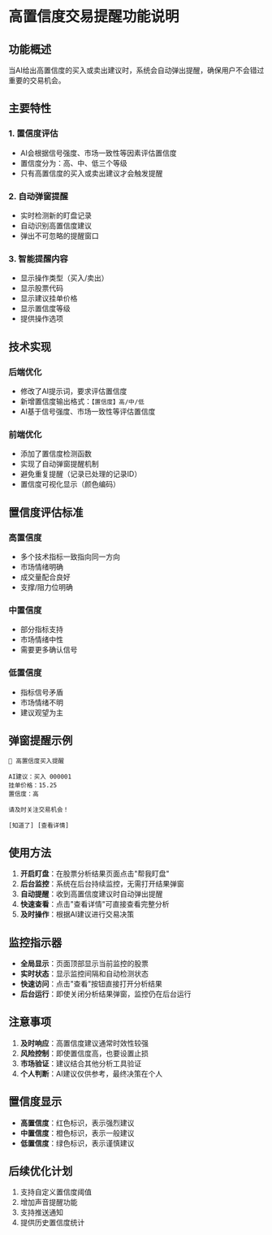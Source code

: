 # 高置信度交易提醒功能说明

## 功能概述

当AI给出高置信度的买入或卖出建议时，系统会自动弹出提醒，确保用户不会错过重要的交易机会。

## 主要特性

### 1. 置信度评估
- AI会根据信号强度、市场一致性等因素评估置信度
- 置信度分为：高、中、低三个等级
- 只有高置信度的买入或卖出建议才会触发提醒

### 2. 自动弹窗提醒
- 实时检测新的盯盘记录
- 自动识别高置信度建议
- 弹出不可忽略的提醒窗口

### 3. 智能提醒内容
- 显示操作类型（买入/卖出）
- 显示股票代码
- 显示建议挂单价格
- 显示置信度等级
- 提供操作选项

## 技术实现

### 后端优化
- 修改了AI提示词，要求评估置信度
- 新增置信度输出格式：`【置信度】高/中/低`
- AI基于信号强度、市场一致性等评估置信度

### 前端优化
- 添加了置信度检测函数
- 实现了自动弹窗提醒机制
- 避免重复提醒（记录已处理的记录ID）
- 置信度可视化显示（颜色编码）

## 置信度评估标准

### 高置信度
- 多个技术指标一致指向同一方向
- 市场情绪明确
- 成交量配合良好
- 支撑/阻力位明确

### 中置信度
- 部分指标支持
- 市场情绪中性
- 需要更多确认信号

### 低置信度
- 指标信号矛盾
- 市场情绪不明
- 建议观望为主

## 弹窗提醒示例

```
🚨 高置信度买入提醒

AI建议：买入 000001
挂单价格：15.25
置信度：高

请及时关注交易机会！

[知道了] [查看详情]
```

## 使用方法

1. **开启盯盘**：在股票分析结果页面点击"帮我盯盘"
2. **后台监控**：系统在后台持续监控，无需打开结果弹窗
3. **自动提醒**：收到高置信度建议时自动弹出提醒
4. **快速查看**：点击"查看详情"可直接查看完整分析
5. **及时操作**：根据AI建议进行交易决策

## 监控指示器

- **全局显示**：页面顶部显示当前监控的股票
- **实时状态**：显示监控间隔和自动检测状态
- **快速访问**：点击"查看"按钮直接打开分析结果
- **后台运行**：即使关闭分析结果弹窗，监控仍在后台运行

## 注意事项

1. **及时响应**：高置信度建议通常时效性较强
2. **风险控制**：即使置信度高，也要设置止损
3. **市场验证**：建议结合其他分析工具验证
4. **个人判断**：AI建议仅供参考，最终决策在个人

## 置信度显示

- **高置信度**：红色标识，表示强烈建议
- **中置信度**：橙色标识，表示一般建议
- **低置信度**：绿色标识，表示谨慎建议

## 后续优化计划

1. 支持自定义置信度阈值
2. 增加声音提醒功能
3. 支持推送通知
4. 提供历史置信度统计
